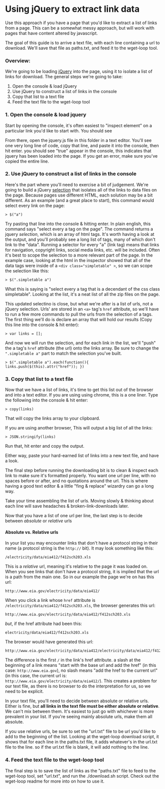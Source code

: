 # Using jQuery to extract link data

Use this approach if you have a page that you'd like to extract a list of links from a page. This can be a somewhat messy approach, but will work with pages that have content altered by javascript.

The goal of this guide is to arrive a text file, with each line containing a url to download. We'll save that file as paths.txt, and feed it to the wget-loop tool.

### Overview:

We're going to be loading [jQuery](http://api.jquery.com) into the page, using it to isolate a list of links for download. The general steps we're going to take:

1. Open the console & load jQuery
2. Use jQuery to construct a list of links in the console
3. Copy that list to a text file
4. Feed the text file to the wget-loop tool

### 1. Open the console & load jquery
Start by opening the console, it's often easiest to "inspect element" on a particular link you'd like to start with. You should see

From there, open the jquery.js file in this folder in a text editor. You'll see one very long line of code, copy that line, and paste it into the console, then hit enter. you should see "true" appear in the console, this indicates that jquery has been loaded into the page. If you get an error, make sure you've copied the entire line.

### 2. Use jQuery to construct a list of links in the console
Here's the part where you'll need to exercise a bit of judgement. We're going to build a jQuery [selection](https://learn.jquery.com/using-jquery-core/selecting-elements/) that isolates all of the links to data files on the page. Because pages use different HTML, each solution may be a bit different. As an example (and a great place to start), this command would select every link on the page:

	> $("a")

Try pasting that line into the console & hitting enter. In plain english, this command says "select every a tag on the page". The command returns a jquery *selection*, which is an array of html tags. It's worth having a look at the output, and you'll probably see a long list of tags, many of which don't link to the "data". Running a selector for every "a" (link tag) means that links for navigation, copyright links, social media links, etc.  will be included. Often it's best to scope the selection to a more relevant part of the page. In the example case, looking at the html in the inspector showed that all of the data tags were inside of a ```<div class="simpletable" >```, so we can scope the selection like this:

	> $(".simpletable a")

What this is saying is "select every a tag that is a decendant of the css class simpletable". Looking at the list, it's a neat list of all the zip files on the page.

This updated selectino is close, but what we're after is a list of urls, not a jQuery selection. Urls' are stored in an ```<a>``` tag's ```href``` attribute, so we'll have to run a few more commands to pull the urls from the selection of a tags. The first thing we'll do is declare an array that will hold our results (Copy this line into the console & hit enter):

	> var links = [];

And now we will run the selection, and for each link in the list, we'll "push" the a tag's ```href``` attribute (the url) onto the links array. Be sure to change the ```".simpletable a"``` part to match the selection you've built.

	> $(".simpletable a").each(function(){ links.push($(this).attr("href")); })


### 3. Copy that list to a text file

Now that we have a list of links, it's time to get this list out of the browser and into a text editor. If you are using using chrome, this is a one liner. Type the following into the console & hit enter:

	> copy(links)

That will copy the links array to your clipboard.

If you are using another browser, This will output a big list of all the links:

	> JSON.stringify(links)

Run that, hit enter and copy the output.

Either way, paste your hard-earned list of links into a new text file, and have a look.

The final step before running the downloading bit is to clean & inspect each link to make sure it's formatted properly. You want one url per line, with no spaces before or after, and no quotations around the url. This is where having a good text editor & a little "fing & replace" wizardry can go a long way.

Take your time assembling the list of urls. Moving slowly & thinking about each line will save headaches & broken-link-downloads later.

Now that you have a list of one url per line, the last step is to decide between *absolute* or *relative* urls

#### Absolute vs. Relative urls
In your list you may encounter links that don't have a protocol string in their name (a protocol string is the ```http://``` bit). It may look something like this:

	/electricity/data/eia412/f412sch203.xls

This is a *relative* url, meaning it's relative to the page it was loaded on. When you see links that don't have a protocol string, it is implied that the url is a path from the main one. So in our example the page we're on has this url:

	http://www.eia.gov/electricity/data/eia412/

When you click a link whose ```href``` attribute is ```/electricity/data/eia412/f412sch203.xls```, the browser generates this url:

	http://www.eia.gov/electricity/data/eia412/f412sch203.xls

*but*, if the href attribute had been this:

	electricity/data/eia412/f412sch203.xls

The browser would have generated this url:

	http://www.eia.gov/electricity/data/eia412/electricity/data/eia412/f412sch203.xls

The difference is the first ```/``` in the link's href attribute. a slash at the beginning of a link means "start with the base url and add the href" (in this case: ```http://www.eia.gov```), no slash means "add the href to the current url" (in this case, the current url is: ```http://www.eia.gov/electricity/data/eia412/```). This creates a problem for our text file, as there is no browser to do the interpretation for us, so we need to be explicit.

In your text file, you'll need to decide between absolute or relative urls. Either is fine, but **all links in the text file must be either absolute or relative**. We can't mix between them. It's easiest to just go with whichever is more prevalent in your list. If you're seeing mainly absolute urls, make them all absolute.

If you use relative urls, be sure to set the "url.txt" file to be url you'd like to add to the beginning of the list. Looking at the wget-loop download script, it shows that for each line in the paths.txt file, it adds whatever's in the url.txt file to the line. so if the url.txt file is blank, it will add nothing to the line.


### 4. Feed the text file to the wget-loop tool
The final step is to save the list of links as the "paths.txt" file to feed to the wget-loop tool, set "url.txt", and run the ./download.sh script. Check out the wget-loop readme for more into on how to use it.
